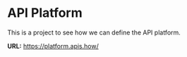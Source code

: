 # API Platform
This is a project to see how we can define the API platform.

**URL:** https://platform.apis.how/
